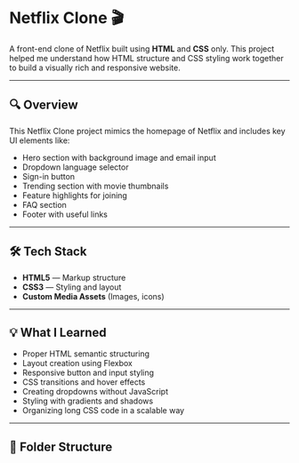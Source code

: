 # Netflix Clone 🎬

A front-end clone of Netflix built using **HTML** and **CSS** only. This project helped me understand how HTML structure and CSS styling work together to build a visually rich and responsive website.

---

## 🔍 Overview

This Netflix Clone project mimics the homepage of Netflix and includes key UI elements like:
- Hero section with background image and email input
- Dropdown language selector
- Sign-in button
- Trending section with movie thumbnails
- Feature highlights for joining
- FAQ section
- Footer with useful links

---

## 🛠️ Tech Stack

- **HTML5** — Markup structure
- **CSS3** — Styling and layout
- **Custom Media Assets** (Images, icons)

---

## 💡 What I Learned

- Proper HTML semantic structuring
- Layout creation using Flexbox
- Responsive button and input styling
- CSS transitions and hover effects
- Creating dropdowns without JavaScript
- Styling with gradients and shadows
- Organizing long CSS code in a scalable way

---

## 📂 Folder Structure

